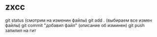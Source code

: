 # zxcc
git status  (смотрим на изменин файлы)
git add . (выбираем все измен файлы)
git commit "добавил файл" (описание об изминен)
git push запилил на гит
